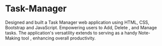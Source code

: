 # Task-Manager


Designed and built a Task Manager web application using HTML, CSS, Bootstrap and  JavaScript.
Empowering users to Add, Delete , and Manage tasks.
The application's versatility extends to serving as a handy Note-Making tool , enhancing overall productivity.
